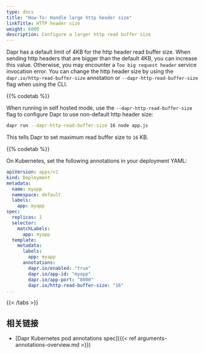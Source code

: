 ```yaml
---
type: docs
title: "How-To: Handle large http header size"
linkTitle: HTTP header size
weight: 6000
description: Configure a larger http read buffer size
---
```


Dapr has a default limit of 4KB for the http header read buffer size.  When sending http headers that are bigger than the default 4KB, you can increase this value. Otherwise, you may encounter a `Too big request header` service invocation error. You can change the http header size by using the `dapr.io/http-read-buffer-size` annotation or `--dapr-http-read-buffer-size` flag when using the CLI.



{{% codetab %}}

When running in self hosted mode, use the `--dapr-http-read-buffer-size` flag to configure Dapr to use non-default http header size:

```bash
dapr run --dapr-http-read-buffer-size 16 node app.js
```

This tells Dapr to set maximum read buffer size to `16` KB.



{{% codetab %}}

On Kubernetes, set the following annotations in your deployment YAML:

```yaml
apiVersion: apps/v1
kind: Deployment
metadata:
  name: myapp
  namespace: default
  labels:
    app: myapp
spec:
  replicas: 1
  selector:
    matchLabels:
      app: myapp
  template:
    metadata:
      labels:
        app: myapp
      annotations:
        dapr.io/enabled: "true"
        dapr.io/app-id: "myapp"
        dapr.io/app-port: "8000"
        dapr.io/http-read-buffer-size: "16"
...
```



{{< /tabs >}}

## 相关链接

- [Dapr Kubernetes pod annotations spec]({{< ref arguments-annotations-overview\.md >}})
